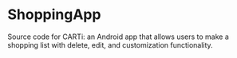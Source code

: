 # ShoppingApp

Source code for CARTi: an Android app that allows users to make a shopping list with delete, edit, and customization functionality.
